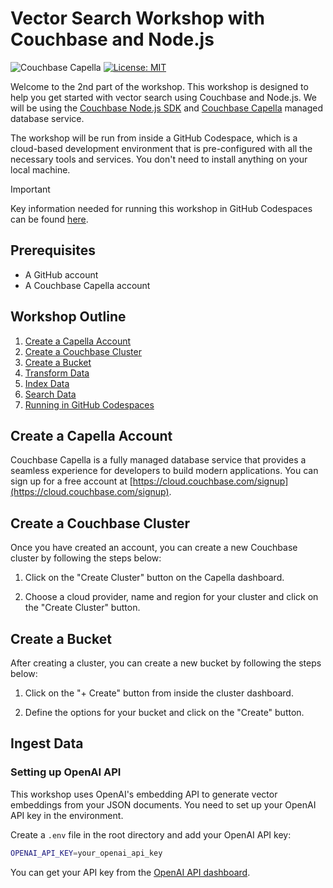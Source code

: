 # Vector Search Workshop with Couchbase and Node.js
![Couchbase Capella](https://img.shields.io/badge/Couchbase_Capella-Enabled-red)
[![License: MIT](https://cdn.prod.website-files.com/5e0f1144930a8bc8aace526c/65dd9eb5aaca434fac4f1c34_License-MIT-blue.svg)](/LICENSE)


Welcome to the 2nd part of the workshop. This workshop is designed to help you get started with vector search using Couchbase and Node.js. We will be using the [Couchbase Node.js SDK](https://docs.couchbase.com/nodejs-sdk/current/hello-world/start-using-sdk.html) and [Couchbase Capella](https://www.couchbase.com/products/cloud) managed database service.

The workshop will be run from inside a GitHub Codespace, which is a cloud-based development environment that is pre-configured with all the necessary tools and services. You don't need to install anything on your local machine.

> [!IMPORTANT]
> Key information needed for running this workshop in GitHub Codespaces can be found [here](#running-in-github-codespaces).

## Prerequisites

- A GitHub account
- A Couchbase Capella account

## Workshop Outline

1. [Create a Capella Account](#create-a-capella-account)
2. [Create a Couchbase Cluster](#create-a-couchbase-cluster)
3. [Create a Bucket](#create-a-bucket)
4. [Transform Data](#transform-data)
5. [Index Data](#index-data)
6. [Search Data](#search-data)
7. [Running in GitHub Codespaces](#running-in-github-codespaces)

## Create a Capella Account

Couchbase Capella is a fully managed database service that provides a seamless experience for developers to build modern applications. You can sign up for a free account at [https://cloud.couchbase.com/signup](https://cloud.couchbase.com/signup).

## Create a Couchbase Cluster

Once you have created an account, you can create a new Couchbase cluster by following the steps below:

1. Click on the "Create Cluster" button on the Capella dashboard.

2. Choose a cloud provider, name and region for your cluster and click on the "Create Cluster" button.

## Create a Bucket

After creating a cluster, you can create a new bucket by following the steps below:

1. Click on the "+ Create" button from inside the cluster dashboard.

2. Define the options for your bucket and click on the "Create" button.

## Ingest Data

### Setting up OpenAI API

This workshop uses OpenAI's embedding API to generate vector embeddings from your JSON documents. You need to set up your OpenAI API key in the environment.

Create a `.env` file in the root directory and add your OpenAI API key:

```bash
OPENAI_API_KEY=your_openai_api_key
```

You can get your API key from the [OpenAI API dashboard](https://platform.openai.com/api-keys).